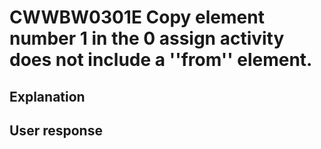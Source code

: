 # CWWBW0301E Copy element number 1 in the 0 assign activity does not include a ''from'' element.

## Explanation

## User response